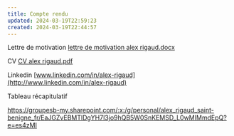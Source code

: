 ```yaml
---
title: Compte rendu
updated: 2024-03-19T22:59:23
created: 2024-03-19T22:44:57
---
```


Lettre de motivation
[lettre de motivation alex rigaud.docx](https://groupesb-my.sharepoint.com/:w:/g/personal/alex_rigaud_saint-benigne_fr/Eb-RXxDABXhOiigArw0eh3MBkJdJUDw6vvYsA21ys_xDOw?e=q9nTjj)

CV
[CV alex rigaud.pdf](https://groupesb-my.sharepoint.com/:b:/g/personal/alex_rigaud_saint-benigne_fr/EQUnleYFrIRJuG1rE2Yz0D0BfWXac9BjDRabUof0fT1l1A?e=SejGDN)

Linkedin
[www.linkedin.com/in/alex-rigaud](http://www.linkedin.com/in/alex-rigaud)

Tableau récapitulatif

<https://groupesb-my.sharepoint.com/:x:/g/personal/alex_rigaud_saint-benigne_fr/EaJGZvEBMTlDgYH7l3jo9hQB5W0SnKEMSD_L0wMIMmdEpQ?e=es4zMI>
